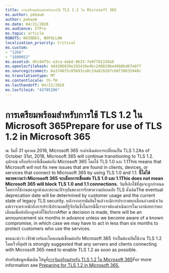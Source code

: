 ```yaml
---
title: การเตรียมพร้อมสําหรับการใช้ TLS 1.2 ใน Microsoft 365
ms.author: pebaum
author: pebaum
ms.date: 04/21/2020
ms.audience: ITPro
ms.topic: article
ROBOTS: NOINDEX, NOFOLLOW
localization_priority: Critical
ms.custom:
- "1266"
- "1600052"
ms.assetid: d5c84f5c-a3ca-4abd-8633-7e9ff01328a9
ms.openlocfilehash: 4d4206036e293419e4bc2400296ed4b0bd67e0f7
ms.sourcegitcommit: 6a3748f5c05693ca0c19a829287cb8f30635940c
ms.translationtype: MT
ms.contentlocale: th-TH
ms.lasthandoff: 04/22/2020
ms.locfileid: "43785286"
---
```

# <a name="prepare-for-use-of-tls-12-in-microsoft-365"></a><span data-ttu-id="e0181-102">การเตรียมพร้อมสําหรับการใช้ TLS 1.2 ใน Microsoft 365</span><span class="sxs-lookup"><span data-stu-id="e0181-102">Prepare for use of TLS 1.2 in Microsoft 365</span></span>

<span data-ttu-id="e0181-103">ณ วันที่ 31 ตุลาคม 2018, Microsoft 365 จะดําเนินต่อการเปลี่ยนเป็น TLS 1.2</span><span class="sxs-lookup"><span data-stu-id="e0181-103">As of October 31st, 2018, Microsoft 365 will continue transitioning to TLS 1.2.</span></span> <span data-ttu-id="e0181-104">อุปกรณ์ หรือบริการที่เชื่อมต่อกับ Microsoft 365 โดยใช้ TLS 1.0 และ 1.1</span><span class="sxs-lookup"><span data-stu-id="e0181-104">This means that Microsoft will not fix new issues that are found in clients, devices, or services that connect to Microsoft 365 by using TLS 1.0 and 1.1.</span></span> <span data-ttu-id="e0181-105">**นี้ไม่ได้หมายความว่า Microsoft 365 จะบล็อกการเชื่อมต่อ TLS 1.0 และ 1.1**</span><span class="sxs-lookup"><span data-stu-id="e0181-105">**This does not mean Microsoft 365 will block TLS 1.0 and 1.1 connections.**</span></span> <span data-ttu-id="e0181-106">วันที่เลิกใช้ที่สุดจะถูกกําหนดโดยการใช้งานของลูกค้าและสถานะปัจจุบันของการรักษาความปลอดภัย TLS ดั้งเดิม</span><span class="sxs-lookup"><span data-stu-id="e0181-106">The eventual deprecation date will be determined by customer usage and the current state of legacy TLS security.</span></span> <span data-ttu-id="e0181-107">หลังจากการตัดสินใจแล้วจะมีการประกาศหกเดือนล่วงหน้าเว้นแต่เราจะตระหนักถึงการประนีประนอมที่รู้จักกันซึ่งในกรณีนี้เราอาจต้องดําเนินการในเวลาน้อยกว่าหกเดือนเพื่อปกป้องลูกค้าที่ใช้บริการ</span><span class="sxs-lookup"><span data-stu-id="e0181-107">After a decision is made, there will be an announcement six months in advance unless we become aware of a known compromise, in which case we may have to act in less than six months to protect customers who use the services.</span></span>
  
<span data-ttu-id="e0181-108">ขอแนะนําว่า เซิร์ฟเวอร์และไคลเอนต์เชื่อมต่อกับ Microsoft 365 จําเป็นต้องเปิดใช้งาน TLS 1.2 โดยเร็วที่สุด</span><span class="sxs-lookup"><span data-stu-id="e0181-108">It is strongly suggested that any servers and clients connecting with Microsoft 365 need to enable TLS 1.2 as soon as possible.</span></span>
  
<span data-ttu-id="e0181-109">สําหรับข้อมูลเพิ่มเติม ให้ดูที่[การจัดเตรียมสําหรับ TLS 1.2 ใน Microsoft 365](https://support.microsoft.com/help/4057306/preparing-for-tls-1-2-in-office-365)</span><span class="sxs-lookup"><span data-stu-id="e0181-109">For more information see [Preparing for TLS 1.2 in Microsoft 365.](https://support.microsoft.com/help/4057306/preparing-for-tls-1-2-in-office-365)</span></span>
  